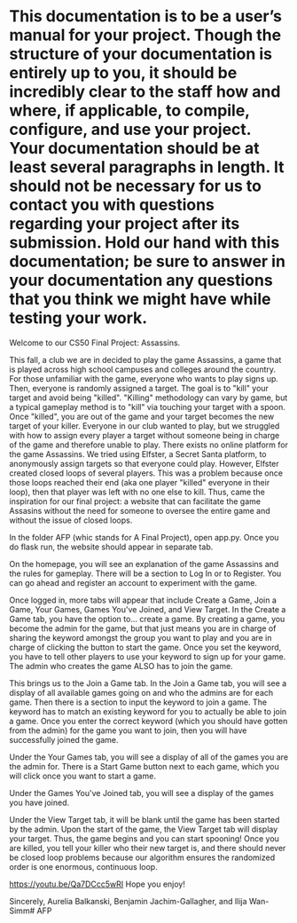 # This documentation is to be a user’s manual for your project. Though the structure of your documentation is entirely up to you, it should be incredibly clear to the staff how and where, if applicable, to compile, configure, and use your project. Your documentation should be at least several paragraphs in length. It should not be necessary for us to contact you with questions regarding your project after its submission. Hold our hand with this documentation; be sure to answer in your documentation any questions that you think we might have while testing your work.

Welcome to our CS50 Final Project: Assassins.

This fall, a club we are in decided to play the game Assassins, a game that is played across high school campuses and colleges around the country. For those unfamiliar with the game, everyone who wants to play signs up. Then, everyone is randomly assigned a target. The goal is to "kill" your target and avoid being "killed". "Killing" methodology can vary by game, but a typical gameplay method is to "kill" via touching your target with a spoon. Once "killed", you are out of the game and your target becomes the new target of your killer. Everyone in our club wanted to play, but we struggled with how to assign every player a target without someone being in charge of the game and therefore unable to play. There exists no online platform for the game Assassins. We tried using Elfster, a Secret Santa platform, to anonymously assign targets so that everyone could play. However, Elfster created closed loops of several players. This was a problem because once those loops reached their end (aka one player "killed" everyone in their loop), then that player was left with no one else to kill. Thus, came the inspiration for our final project: a website that can facilitate the game Assasins without the need for someone to oversee the entire game and without the issue of closed loops. 

In the folder AFP (whic stands for A Final Project), open app.py. Once you do flask run, the website should appear in separate tab.

On the homepage, you will see an explanation of the game Assassins and the rules for gameplay. There will be a section to Log In or to Register. You can go ahead and register an account to experiment with the game.

Once logged in, more tabs will appear that include Create a Game, Join a Game, Your Games, Games You've Joined, and View Target. In the Create a Game tab, you have the option to... create a game. By creating a game, you become the admin for the game, but that just means you are in charge of sharing the keyword amongst the group you want to play and you are in charge of clicking the button to start the game. Once you set the keyword, you have to tell other players to use your keyword to sign up for your game. The admin who creates the game ALSO has to join the game.

This brings us to the Join a Game tab. In the Join a Game tab, you will see a display of all available games going on and who the admins are for each game. Then there is a section to input the keyword to join a game. The keyword has to match an existing keyword for you to actually be able to join a game. Once you enter the correct keyword (which you should have gotten from the admin) for the game you want to join, then you will have successfully joined the game.

Under the Your Games tab, you will see a display of all of the games you are the admin for. There is a Start Game button next to each game, which you will click once you want to start a game.

Under the Games You've Joined tab, you will see a display of the games you have joined. 

Under the View Target tab, it will be blank until the game has been started by the admin. Upon the start of the game, the View Target tab will display your target. Thus, the game begins and you can start spooning! Once you are killed, you tell your killer who their new target is, and there should never be closed loop problems because our algorithm ensures the randomized order is one enormous, continuous loop.

https://youtu.be/Qa7DCcc5wRI
Hope you enjoy!

Sincerely,
Aurelia Balkanski, Benjamin Jachim-Gallagher, and Ilija Wan-Simm# AFP
